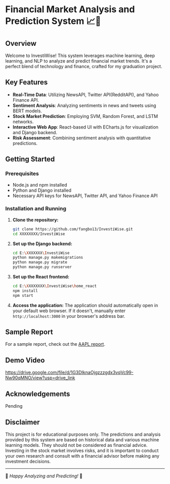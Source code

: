 # Financial Market Analysis and Prediction System 📈🤖

## Overview
Welcome to InvestiWise! This system leverages machine learning, deep learning, and NLP to analyze and predict financial market trends. It's a perfect blend of technology and finance, crafted for my graduation project.

## Key Features
- **Real-Time Data**: Utilizing NewsAPI, Twitter API(RedditAPI), and Yahoo Finance API.
- **Sentiment Analysis**: Analyzing sentiments in news and tweets using BERT models.
- **Stock Market Prediction**: Employing SVM, Random Forest, and LSTM networks.
- **Interactive Web App**: React-based UI with ECharts.js for visualization and Django backend.
- **Risk Assessment**: Combining sentiment analysis with quantitative predictions.

## Getting Started

### Prerequisites
- Node.js and npm installed
- Python and Django installed
- Necessary API keys for NewsAPI, Twitter API, and Yahoo Finance API

### Installation and Running

1. **Clone the repository:**
    ```sh
    git clone https://github.com/fangbo13/InvestiWise.git
    cd XXXXXXXX/InvestiWise
    ```

2. **Set up the Django backend:**
    ```sh
    cd E:\XXXXXXX\InvestiWise
    python manage.py makemigrations
    python manage.py migrate
    python manage.py runserver
    ```

3. **Set up the React frontend:**
    ```sh
    cd E:\XXXXXXXX\InvestiWise\home_react
    npm install
    npm start
    ```

4. **Access the application:**
    The application should automatically open in your default web browser. If it doesn't, manually enter `http://localhost:3000` in your browser's address bar.

## Sample Report
For a sample report, check out the [AAPL report](https://github.com/fangbo13/InvestiWise/blob/main/AAPL_report.pdf).

## Demo Video
https://drive.google.com/file/d/1G3DIknaOjgzzzgdx3vqVc99-Nw90qMNO/view?usp=drive_link

## Acknowledgements
Pending

## Disclaimer
This project is for educational purposes only. The predictions and analysis provided by this system are based on historical data and various machine learning models. They should not be considered as financial advice. Investing in the stock market involves risks, and it is important to conduct your own research and consult with a financial advisor before making any investment decisions.

---

🚀 *Happy Analyzing and Predicting!* 🚀
